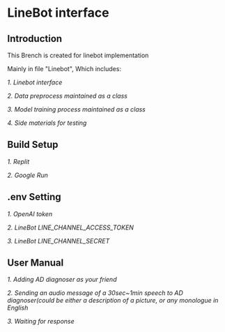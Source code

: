# LineBot interface

## Introduction  

This Brench is created for linebot implementation  

Mainly in file "Linebot", Which includes:  

_1. Linebot interface_  

_2. Data preprocess maintained as a class_  

_3. Model training process maintained as a class_  

_4. Side materials for testing_

##  Build Setup  

_1. Replit_  

_2. Google Run_  

## .env Setting  
_1. OpenAI token_  

_2. LineBot LINE_CHANNEL_ACCESS_TOKEN_ 

_3. LineBot LINE_CHANNEL_SECRET_  

## User Manual  
_1. Adding AD diagnoser as your friend_  

_2. Sending an audio message of a 30sec~1min speech to AD diagnoser(could  be either a description of a picture, or any monologue in English_  

_3. Waiting for response_
